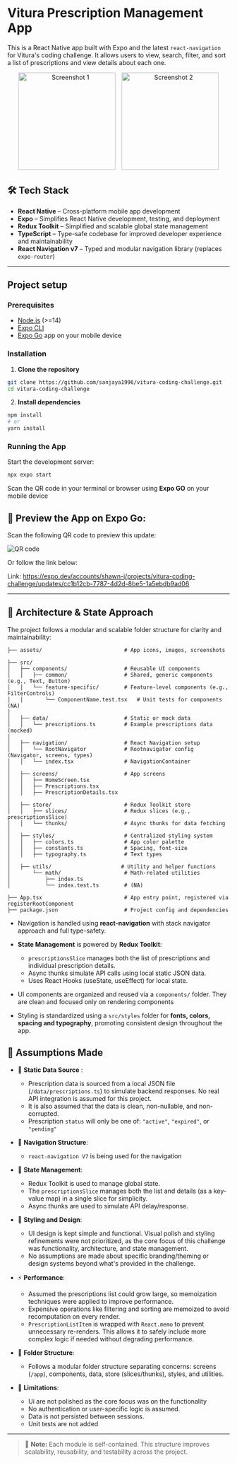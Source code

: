 # Vitura Prescription Management App

This is a React Native app built with Expo and the latest `react-navigation` for Vitura's coding challenge. It allows users to view, search, filter, and sort a list of prescriptions and view details about each one.

<p align="center">
  <img src="assets/screenshots/Screenshot1.png" alt="Screenshot 1" width="220" style="margin-right: 10px;" />
  <img src="assets/screenshots/Screenshot2.png" alt="Screenshot 2" width="220" />
</p>

## 🛠️ Tech Stack

- **React Native** – Cross-platform mobile app development
- **Expo** – Simplifies React Native development, testing, and deployment
- **Redux Toolkit** – Simplified and scalable global state management
- **TypeScript** – Type-safe codebase for improved developer experience and maintainability
- **React Navigation v7** – Typed and modular navigation library (replaces `expo-router`)

---

## Project setup

### Prerequisites

- [Node.js](https://nodejs.org/) (>=14)
- [Expo CLI](https://docs.expo.dev/get-started/installation/)
- [Expo Go](https://expo.dev/go) app on your mobile device


### Installation

1. **Clone the repository**
```bash
git clone https://github.com/sanjaya1996/vitura-coding-challenge.git
cd vitura-coding-challenge
```

2. **Install dependencies**

```bash
npm install
# or
yarn install
```

### Running the App

Start the development server:

```bash
npx expo start
```
Scan the QR code in your terminal or browser using **Expo GO**  on your mobile device

## 📱 Preview the App on Expo Go:

Scan the following QR code to preview this update:

![QR code](assets/screenshots/AppPreviewQRcode.png)

Or follow the link below: 

Link: https://expo.dev/accounts/shawn-j/projects/vitura-coding-challenge/updates/cc1b12cb-7787-4d2d-8be5-1a5ebdb9ad06


---
## 📐 Architecture & State Approach

The project follows a modular and scalable folder structure for clarity and maintainability:

```text
├── assets/                          # App icons, images, screenshots

├── src/
│   ├── components/                  # Reusable UI components
│   │   ├── common/                  # Shared, generic components (e.g., Text, Button)
│   │   └── feature-specific/        # Feature-level components (e.g., FilterControls)
│   │       └── ComponentName.test.tsx   # Unit tests for components (NA)
│
│   ├── data/                        # Static or mock data
│   │   └── prescriptions.ts         # Example prescriptions data (mocked)
│
│   ├── navigation/                  # React Navigation setup
│   │   └── RootNavigator            # Rootnavigator config (Navigator, screens, types)
│   │   └── index.tsx                # NavigationContainer
│
│   ├── screens/                     # App screens
│   │   ├── HomeScreen.tsx           
│   │   ├── Prescriptions.tsx        
│   │   ├── PrescriptionDetails.tsx  
│
│   ├── store/                       # Redux Toolkit store
│   │   ├── slices/                  # Redux slices (e.g., prescriptionsSlice)
│   │   └── thunks/                  # Async thunks for data fetching
│
│   ├── styles/                      # Centralized styling system
│   │   ├── colors.ts                # App color palette
│   │   ├── constants.ts             # Spacing, font-size
│   │   ├── typography.ts            # Text types 
│
│   ├── utils/                      # Utility and helper functions
│       └── math/                    # Math-related utilities
│           ├── index.ts
│           └── index.test.ts        # (NA)

├── App.tsx                          # App entry point, registered via registerRootComponent
├── package.json                     # Project config and dependencies
```

- Navigation is handled using **react-navigation** with stack navigator approach and full type-safety.
- **State Management** is powered by **Redux Toolkit**:
  - `prescriptionsSlice` manages both the list of prescriptions and individual prescription details.
  - Async thunks simulate API calls using local static JSON data.
  - Uses React Hooks (useState, useEffect) for local state.
  
- UI components are organized and reused via a `components/` folder. They are clean and focused only on rendering components
- Styling is standardized using a `src/styles` folder for **fonts, colors, spacing and typography**, promoting consistent design throughout the app.


## 🤔 Assumptions Made

- 🔄 **Static Data Source** : 
    -  Prescription data is sourced from a local JSON file (`/data/prescriptions.ts`) to simulate backend responses. No real API integration is assumed for this project. 
    - It is also assumed that the data is clean, non-nullable, and non-corrupted. 
    - Prescription `status` will only be one of: `"active"`, `"expired"`, or `"pending"` 

- 🧭 **Navigation Structure**:
  - `react-navigation V7` is being used for the navigation 

- 🧠 **State Management**:
  - Redux Toolkit is used to manage global state.
  - The `prescriptionsSlice` manages both the list and details (as a key-value map) in a single slice for simplicity.
  - Async thunks are used to simulate API delay/response.

- 🎨 **Styling and Design**:
  -  UI design is kept simple and functional. Visual polish and styling refinements were not prioritized, as the core focus of this challenge was functionality, architecture, and state management.
  - No assumptions are made about specific branding/theming or design systems beyond what's provided in the challenge.

- ⚡ **Performance**: 

   - Assumed the prescriptions list could grow large, so memoization techniques were applied to improve performance.
  - Expensive operations like filtering and sorting are memoized to avoid recomputation on every render.
  - `PrescriptionListItem` is wrapped with `React.memo` to prevent unnecessary re-renders. This allows it to safely include more complex logic if needed without degrading performance.


- 🧱 **Folder Structure**:
  - Follows a modular folder structure separating concerns: screens (`/app`), components, data, store (slices/thunks), styles, and utilities.

- 🚫 **Limitations**:
  - Ui are not polished as the core focus was on the functionality 
  - No authentication or user-specific logic is assumed.
  - Data is not persisted between sessions.
  - Unit tests are not added 


---



> 📌 **Note:** Each module is self-contained. This structure improves scalability, reusability, and testability across the project.
